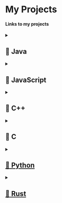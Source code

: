 # My Projects
<h4>Links to my projects</h4>

<details>
  <summary><h2><strong>📂 Java</summary>
  <ul>
     <li><a href="https://github.com/s1k20/BlackBox">BlackBox+</a></li>
    <li><a href="https://github.com/s1k20/Data-Structures">Data-Structures</a></li>
    <li><a href="https://github.com/s1k20/Wordle-Solver/tree/main">Wordle Solver</a></li>
   
  </ul>
</details>

<details>
  <summary><h2><strong>📂 JavaScript</summary>
  <ul>

  </ul>
</details>

<details>
  <summary><h2><strong>📂 C++</summary>
  <ul>

  </ul>
</details>

<details>
  <summary><h2><strong>📂 C</summary>
  <ul>
    <li><a href="https://github.com/s1k20/Kanban-Board">Kanban Board</a></li>
    <li><a href="https://github.com/s1k20/Gantt-Chart">Gantt Chart</a></li>
    <li><a href="https://github.com/s1k20/Music-Player">Music Player</a></li>
    <li><a href="https://github.com/s1k20/Lottery-Game">Lottery Simulator</li>
    <li><a href="https://github.com/s1k20/HealthCalculator">BMI Calculator</li>
  </ul>
</details>

<details>
<summary><h2><strong>📂 Python</strong></h2></summary>
  <ul>

  </ul>
</details>

<details>
<summary><h2><strong>📂 Rust </strong></h2></summary>
  <ul>

  </ul>
</details>

